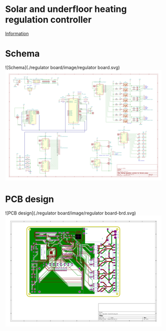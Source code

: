 Solar and underfloor heating regulation controller
===

[Information](http://lecad.si/~leon/electronics/thermo/)

# Schema

![Schema](./regulator board/image/regulator board.svg)
<img src="./regulator board/image/regulator board.svg">

# PCB design

![PCB design](./regulator board/image/regulator board-brd.svg)
<img src="./regulator board/image/regulator board-brd.svg">